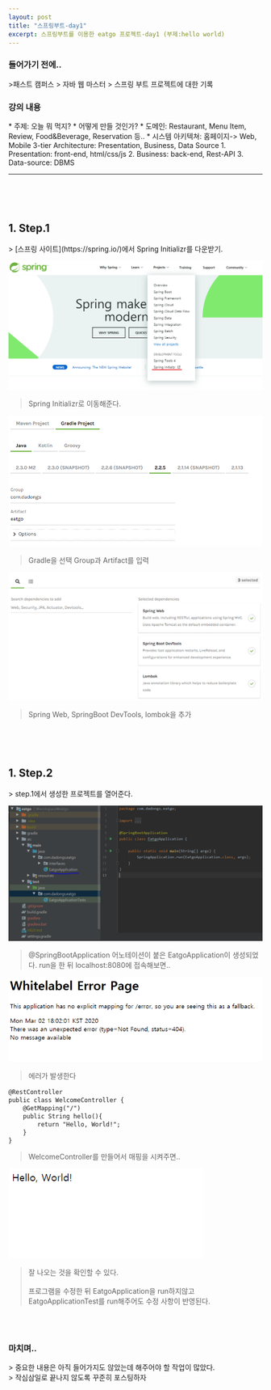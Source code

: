 ```yaml
---
layout: post
title: "스프링부트-day1"
excerpt: 스프링부트를 이용한 eatgo 프로젝트-day1 (부제:hello world)
---
```


<h3>들어가기 전에..</h3>
>패스트 캠퍼스 > 자바 웹 마스터 > 스프링 부트 프로젝트에 대한 기록

<h3>강의 내용</h3>
* 주제: 오늘 뭐 먹지?
* 어떻게 만들 것인가?
* 도메인: Restaurant, Menu Item, Review, Food&Beverage, Reservation 등..
* 시스템 아키텍쳐: 홈페이지-> Web, Mobile
3-tier Architecture: Presentation, Business, Data Source
1. Presentation: front-end, html/css/js
2. Business: back-end, Rest-API
3. Data-source: DBMS

<hr/>
<br><br><br>

<h2>1. Step.1</h2>
> [스프링 사이트](https://spring.io/)에서 Spring Initializr를 다운받기.

![스프링 사이트](../../assets/media/20200302/image1.PNG)
> Spring Initializr로 이동해준다.

![Spring Initializr1](../../assets/media/20200302/image2.PNG)
> Gradle을 선택
 Group과 Artifact를 입력

![Spring Initializr2](../../assets/media/20200302/image3.PNG)
> Spring Web, SpringBoot DevTools, lombok을 추가

<br><br><br>
<h2>1. Step.2</h2>
> step.1에서 생성한 프로젝트를 열어준다.

![Spring Initializr2](../../assets/media/20200302/image4.PNG)

> @SpringBootApplication 어노테이션이 붙은 EatgoApplication이 생성되었다.
> run을 한 뒤 localhost:8080에 접속해보면..

![Spring Initializr2](../../assets/media/20200302/image5.PNG)

> 에러가 발생한다

```
@RestController
public class WelcomeController {
    @GetMapping("/")
    public String hello(){
        return "Hello, World!";
    }
}
```
> WelcomeController를 만들어서 매핑을 시켜주면..

![Spring Settings](../../assets/media/20200302/image6.PNG)

> 잘 나오는 것을 확인할 수 있다.<br><br>
> 프로그램을 수정한 뒤 EatgoApplication을 run하지않고<br>
>EatgoApplicationTest를 run해주어도 수정 사항이 반영된다.

<br><br>

<h3>마치며..</h3>
> 중요한 내용은 아직 들어가지도 않았는데 해주어야 할 작업이 많았다. <br>
> 작심삼일로 끝나지 않도록 꾸준히 포스팅하자
